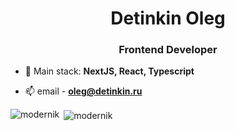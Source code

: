 <h1 align="center">Detinkin Oleg</h1>
<h3 align="center">Frontend Developer</h3>

- 🌱 Main stack: **NextJS, React, Typescript**

- 📫 email - **oleg@detinkin.ru**

<p align="left">
</p>

<p><img align="left" src="https://github-readme-stats.vercel.app/api/top-langs?username=modernik&show_icons=true&locale=en&layout=compact" alt="modernik" /></p>

<p>&nbsp;<img align="center" src="https://github-readme-stats.vercel.app/api?username=modernik&show_icons=true&locale=en" alt="modernik" /></p>
